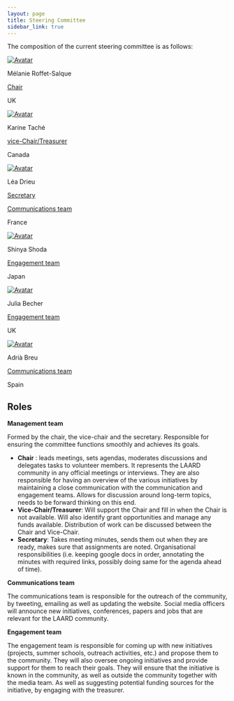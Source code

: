 ```yaml
---
layout: page
title: Steering Committee
sidebar_link: true
---
```


The composition of the current steering committee is as follows:

<!-- 
DEV NOTES:
div class "avatar" blocks define the number of profiles in each row. 
They contain div class "member" blocks that have the picture of each member followed by their info.
-->
<div class="avatar">

<div class ="member">
<div class="square"><a href="https://www.bristol.ac.uk/people/person/Melanie-Roffet-Salque-6bd37ac0-a205-408c-af56-a0bdaeb5a5f6/" target="_blank"><img src="{{ "/assets/media/melanie.jpg" | relative_url }}" alt="Avatar" /></a></div>
<p>Mélanie Roffet-Salque</p>
<p class="role"><a href="management">Chair</a></p>
<p>UK</p>
  <p></p>
</div>

<div class ="member">
<div class="square"><a href="https://www.flsh.ulaval.ca/notre-faculte/repertoire-du-personnel/karine-tache" target="_blank"><img src="{{ "/assets/media/karine.jpg" | relative_url }}" alt="Avatar" /></a></div>
<p>Karine Taché</p>
<p class="role"><a href="management">vice-Chair/Treasurer</a></p>
<p>Canada</p>
  <p></p>
</div>

<div class ="member">
<div class="square"><a href="https://www.cepam.cnrs.fr/contact/lea-drieu/" target="_blank"><img src="{{ "/assets/media/lea.jpg" | relative_url }}" alt="Avatar" /></a></div>
<p>Léa Drieu</p>
<p class="role"><a href="management">Secretary</a></p>
<p class="role"><a href="communications">Communications team</a></p>
<p>France</p>
<p></p>
</div>

</div>

<div class="avatar">

<div class ="member">
<div class="square"><a href="https://researchmap.jp/shoda_shinya?lang=en" target="_blank"><img src="{{ "/assets/media/shinya.png" | relative_url }}" alt="Avatar" /></a></div>
<p>Shinya Shoda</p>
<p class="role"><a href="engagement">Engagement team</a></p>
<p>Japan</p>
  <p></p>
</div>

<div class ="member">
<div class="square"><a href="https://sites.google.com/palaeome.org/chemarch/esr-projects/esr-9-julia-becher" target="_blank"><img src="{{ "/assets/media/julia.jpg" | relative_url }}" alt="Avatar" /></a></div>
<p>Julia Becher</p>
<p class="role"><a href="engagement">Engagement team</a></p>
<p>UK</p>
  <p></p>
</div>

<div class ="member">
<div class="square"><a href="https://portalrecerca.uab.cat/en/persons/adria-breu-barcons-2" target="_blank"><img src="{{ "/assets/media/adria.jpeg" | relative_url }}" alt="Avatar" /></a></div>
<p>Adrià Breu</p>
<p class="role"><a href="communications">Communications team</a></p>
<p>Spain</p>
  <p></p>
</div>

</div>





## Roles

**Management team** <a id="management"></a>

Formed by the chair, the vice-chair and the secretary. Responsible for ensuring the committee functions smoothly and achieves its goals.
- **Chair** : leads meetings, sets agendas, moderates discussions and delegates tasks to volunteer members. It represents the LAARD community in any official meetings or interviews. They are also responsible for having an overview of the various initiatives by maintaining a close communication with the communication and engagement teams. Allows for discussion around long-term topics, needs to be forward thinking on this end.
-	**Vice-Chair/Treasurer**: Will support the Chair and fill in when the Chair is not available. Will also identify grant opportunities and manage any funds available. Distribution of work can be discussed between the Chair and Vice-Chair.
- **Secretary**: Takes meeting minutes, sends them out when they are ready, makes sure that assignments are noted. Organisational responsibilities (i.e. keeping google docs in order, annotating the minutes with required links, possibly doing same for the agenda ahead of time).
  
**Communications team**<a id="communications"></a>

The communications team is responsible for the outreach of the community, by tweeting, emailing as well as updating the website. Social media officers will announce new initiatives, conferences, papers and jobs that are relevant for the LAARD community.

**Engagement team**<a id="engagement"></a>

The engagement team is responsible for coming up with new initiatives (projects, summer schools, outreach activities, etc.) and propose them to the community. They will also oversee ongoing initiatives and provide support for them to reach their goals. They will ensure that the initiative is known in the community, as well as outside the community together with the media team. As well as suggesting potential funding sources for the initiative, by engaging with the treasurer.

